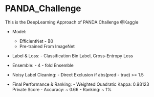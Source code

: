 # PANDA_Challenge
This is the DeepLearning Approach of PANDA Challenge @Kaggle


- Model: 
   - EfficientNet - B0
   - Pre-trained From ImageNet
       
- Label & Loss: 
       - Classification Bin Label, Cross-Entropy Loss

- Ensemble: 
       - 4 - fold Ensemble

- Noisy Label Cleaning:
       - Direct Exclusion if abs(pred - true) >= 1.5

- Final Performance & Ranking:
       - Weighted Quadratic Kappa:  0.93123 Private Score
       - Accuracy: ~ 0.66
       - Ranking: ~ 1%
